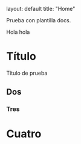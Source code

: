 layout: default
title: "Home"
<!-- permalink: /URL-PATH -->

Prueba con plantilla docs.

Hola hola

# Título  

Título de prueba

## Dos

### Tres

# Cuatro